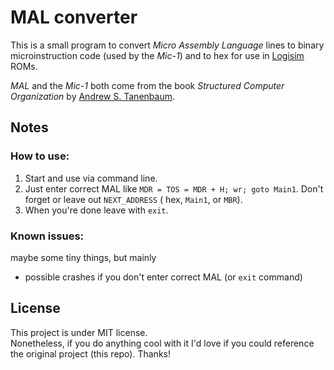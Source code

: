 # MAL converter

This is a small program to convert *Micro Assembly Language* lines to binary microinstruction code (used by the *Mic-1*)
and to hex for use in [Logisim](https://github.com/logisim-evolution/logisim-evolution) ROMs.

*MAL* and the *Mic-1* both come from the book *Structured Computer Organization*
by [Andrew S. Tanenbaum](https://en.wikipedia.org/wiki/Andrew_S._Tanenbaum).

## Notes

### How to use:
1) Start and use via command line.  
2) Just enter correct MAL like ``MDR = TOS = MDR + H; wr; goto Main1``. Don't forget or leave out ``NEXT_ADDRESS`` (
   hex, ``Main1``, or ``MBR``).  
3) When you're done leave with ``exit``.

### Known issues:
maybe some tiny things, but mainly

* possible crashes if you don't enter correct MAL (or ``exit`` command)

## License
This project is under MIT license.  
Nonetheless, if you do anything cool with it I'd love if you could reference the original project (this repo). Thanks!
